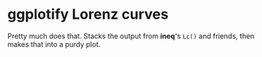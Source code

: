 # ggplotify Lorenz curves

Pretty much does that. Stacks the output from **ineq**'s `Lc()` and friends, then makes that into a purdy plot. 